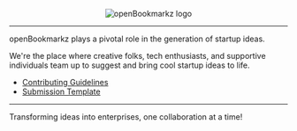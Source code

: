 <div align='center'>

![openBookmarkz logo](https://drive.google.com/file/d/146YBC23N8SY1CG-BNWe-Cf15s6xRo5l7/view?usp=sharing)

</div>

----

openBookmarkz plays a pivotal role in the generation of startup ideas.

We're the place where creative folks, tech enthusiasts, and supportive individuals team up to suggest and bring cool startup ideas to life.

* [Contributing Guidelines](https://github.com/openBookmarkz/ideas)
* [Submission Template](https://github.com/openBookmarkz/ideas/tree/main/ideaTemplate)

----

Transforming ideas into enterprises, one collaboration at a time!
